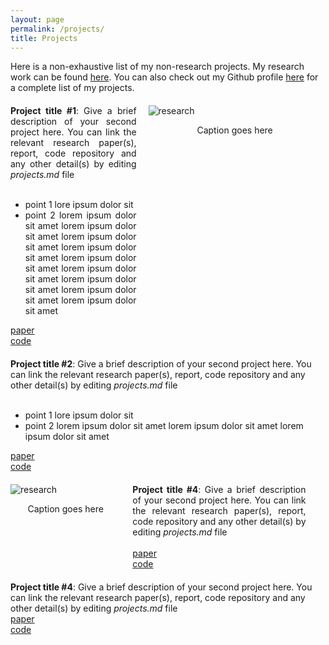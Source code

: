 ```yaml
---
layout: page
permalink: /projects/
title: Projects
---
```


Here is a non-exhaustive list of my non-research projects. My research work can be found <a href="/research">here</a>. You can also check out my Github profile <a href="">here</a> for a complete list of my projects.

<div style="margin:20px 0">
	<div style="display:inline-block; width:40%; text-align:justify; vertical-align:top;">
		<b>Project title #1</b>: Give a brief description of your second project here. You can link the relevant research paper(s), report, code repository and any other detail(s) by editing <i>projects.md</i> file<br><br>
		<ul>
			<li>point 1 lore ipsum dolor sit</li>
			<li>point 2 lorem ipsum dolor sit amet lorem ipsum dolor sit amet lorem ipsum dolor sit amet lorem ipsum dolor sit amet lorem ipsum dolor sit amet lorem ipsum dolor sit amet lorem ipsum dolor sit amet lorem ipsum dolor sit amet lorem ipsum dolor sit amet</li>
		</ul>
		<a href=""><div class="color-button">paper</div></a>
		<a href=""><div class="color-button">code</div></a>
	</div>
	<div style="display:inline-block; width: 55%; margin-left:15px">
		<img src="https://www.discoverphds.com/wp-content/uploads/elementor/thumbs/What-is-Research-Purpose-of-Research-pajsj9yo71ziyo8y0s59iolp2q1q8pl0tng770xmrs.png" alt="research" />
		<p style="text-align:center">Caption goes here</p>
	</div>
</div>

<div style="margin:20px 0">
	<b>Project title #2</b>: Give a brief description of your second project here. You can link the relevant research paper(s), report, code repository and any other detail(s) by editing <i>projects.md</i> file<br><br>
	<ul>
		<li>point 1 lore ipsum dolor sit</li>
		<li>point 2 lorem ipsum dolor sit amet lorem ipsum dolor sit amet lorem ipsum dolor sit amet</li>
	</ul>
	<a href=""><div class="color-button">paper</div></a>
	<a href=""><div class="color-button">code</div></a>
</div>

<div style="margin:20px 0">
	<div style="display:inline-block; width: 35%; margin-right:15px">
		<img src="https://i.imgur.com/hI63iYM.jpg" alt="research" />
		<p style="text-align:center">Caption goes here</p>
	</div>
	<div style="display:inline-block; width:55%; text-align:justify; vertical-align:top;">
		<b>Project title #4</b>: Give a brief description of your second project here. You can link the relevant research paper(s), report, code repository and any other detail(s) by editing <i>projects.md</i> file<br><br>
		<a href=""><div class="color-button">paper</div></a>
		<a href=""><div class="color-button">code</div></a>
	</div>
</div>

<div>
	<b>Project title #4</b>: Give a brief description of your second project here. You can link the relevant research paper(s), report, code repository and any other detail(s) by editing <i>projects.md</i> file<br>
	<a href=""><div class="color-button">paper</div></a>
	<a href=""><div class="color-button">code</div></a>
</div>
